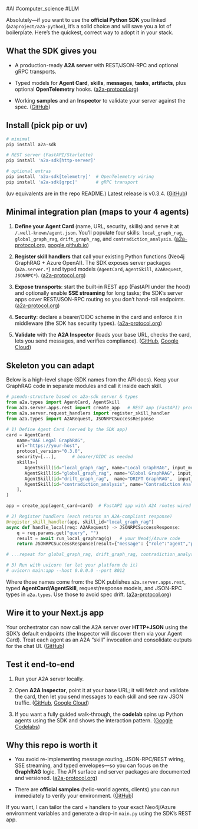 #AI #computer_science #LLM 

Absolutely—if you want to use the **official Python SDK** you linked (`a2aproject/a2a-python`), it’s a solid choice and will save you a lot of boilerplate. Here’s the quickest, correct way to adopt it in your stack.

## What the SDK gives you

- A production-ready **A2A server** with REST/JSON-RPC and optional gRPC transports.
    
- Typed models for **Agent Card**, **skills**, **messages**, **tasks**, **artifacts**, plus optional **OpenTelemetry** hooks. ([a2a-protocol.org](https://a2a-protocol.org/latest/sdk/python/api/ "a2a-sdk documentation"))
    
- Working **samples** and an **Inspector** to validate your server against the spec. ([GitHub](https://github.com/a2aproject/a2a-python "GitHub - a2aproject/a2a-python: Official Python SDK for the Agent2Agent (A2A) Protocol"))
    

## Install (pick pip or uv)

```bash
# minimal
pip install a2a-sdk

# REST server (FastAPI/Starlette)
pip install 'a2a-sdk[http-server]'

# optional extras
pip install 'a2a-sdk[telemetry]'  # OpenTelemetry wiring
pip install 'a2a-sdk[grpc]'       # gRPC transport
```

(uv equivalents are in the repo README.) Latest release is v0.3.4. ([GitHub](https://github.com/a2aproject/a2a-python "GitHub - a2aproject/a2a-python: Official Python SDK for the Agent2Agent (A2A) Protocol"))

## Minimal integration plan (maps to your 4 agents)

1. **Define your Agent Card** (name, URL, security, skills) and serve it at `/.well-known/agent.json`. You’ll populate four skills: `local_graph_rag`, `global_graph_rag`, `drift_graph_rag`, and `contradiction_analysis`. ([a2a-protocol.org](https://a2a-protocol.org/dev/specification/?utm_source=chatgpt.com "Agent2Agent (A2A) Protocol Specification"), [google.github.io](https://google.github.io/A2A/topics/key-concepts/?utm_source=chatgpt.com "Key Concepts - Agent2Agent Protocol (A2A)"))
    
2. **Register skill handlers** that call your existing Python functions (Neo4j GraphRAG + Azure OpenAI). The SDK exposes server packages (`a2a.server.*`) and typed models (`AgentCard`, `AgentSkill`, `A2ARequest`, `JSONRPC*`). ([a2a-protocol.org](https://a2a-protocol.org/latest/sdk/python/api/ "a2a-sdk documentation"))
    
3. **Expose transports**: start the built-in REST app (FastAPI under the hood) and optionally enable **SSE streaming** for long tasks; the SDK’s server apps cover REST/JSON-RPC routing so you don’t hand-roll endpoints. ([a2a-protocol.org](https://a2a-protocol.org/latest/sdk/python/api/ "a2a-sdk documentation"))
    
4. **Security**: declare a bearer/OIDC scheme in the card and enforce it in middleware (the SDK has security types). ([a2a-protocol.org](https://a2a-protocol.org/latest/sdk/python/api/ "a2a-sdk documentation"))
    
5. **Validate** with the **A2A Inspector** (loads your base URL, checks the card, lets you send messages, and verifies compliance). ([GitHub](https://github.com/a2aproject/a2a-inspector?utm_source=chatgpt.com "a2aproject/a2a-inspector: Validation Tools for A2A Agents"), [Google Cloud](https://cloud.google.com/run/docs/verify-deployment-a2a-agents?utm_source=chatgpt.com "Test and monitor A2A agent deployment - Cloud Run"))
    

## Skeleton you can adapt

Below is a high-level shape (SDK names from the API docs). Keep your GraphRAG code in separate modules and call it inside each skill.

```python
# pseudo-structure based on a2a-sdk server & types
from a2a.types import AgentCard, AgentSkill
from a2a.server.apps.rest import create_app   # REST app (FastAPI) provided by SDK
from a2a.server.request_handlers import register_skill_handler
from a2a.types import A2ARequest, JSONRPCSuccessResponse

# 1) Define Agent Card (served by the SDK app)
card = AgentCard(
    name="UAE Legal GraphRAG",
    url="https://your-host",
    protocol_version="0.3.0",
    security=[...],      # bearer/OIDC as needed
    skills=[
       AgentSkill(id="local_graph_rag", name="Local GraphRAG", input_modes=["application/json"], output_modes=["application/json"]),
       AgentSkill(id="global_graph_rag", name="Global GraphRAG", input_modes=["application/json"], output_modes=["application/json"]),
       AgentSkill(id="drift_graph_rag",  name="DRIFT GraphRAG",  input_modes=["application/json"], output_modes=["application/json"]),
       AgentSkill(id="contradiction_analysis", name="Contradiction Analysis", input_modes=["application/json"], output_modes=["application/json"]),
    ],
)

app = create_app(agent_card=card)  # FastAPI app with A2A routes wired

# 2) Register handlers (each returns an A2A-compliant response)
@register_skill_handler(app, skill_id="local_graph_rag")
async def handle_local(req: A2ARequest) -> JSONRPCSuccessResponse:
    q = req.params.get("query", "")
    result = await run_local_graphrag(q)   # your Neo4j/Azure code
    return JSONRPCSuccessResponse(result={"message": {"role":"agent","parts":[{"kind":"text","text":result}]}})

# ...repeat for global_graph_rag, drift_graph_rag, contradiction_analysis

# 3) Run with uvicorn (or let your platform do it)
# uvicorn main:app --host 0.0.0.0 --port 8012
```

Where those names come from: the SDK publishes `a2a.server.apps.rest`, typed **AgentCard/AgentSkill**, request/response models, and JSON-RPC types in `a2a.types`. Use those to avoid spec drift. ([a2a-protocol.org](https://a2a-protocol.org/latest/sdk/python/api/ "a2a-sdk documentation"))

## Wire it to your Next.js app

Your orchestrator can now call the A2A server over **HTTP+JSON** using the SDK’s default endpoints (the Inspector will discover them via your Agent Card). Treat each agent as an A2A “skill” invocation and consolidate outputs for the chat UI. ([GitHub](https://github.com/a2aproject/a2a-inspector?utm_source=chatgpt.com "a2aproject/a2a-inspector: Validation Tools for A2A Agents"))

## Test it end-to-end

1. Run your A2A server locally.
    
2. Open **A2A Inspector**, point it at your base URL; it will fetch and validate the card, then let you send messages to each skill and see raw JSON traffic. ([GitHub](https://github.com/a2aproject/a2a-inspector?utm_source=chatgpt.com "a2aproject/a2a-inspector: Validation Tools for A2A Agents"), [Google Cloud](https://cloud.google.com/run/docs/verify-deployment-a2a-agents?utm_source=chatgpt.com "Test and monitor A2A agent deployment - Cloud Run"))
    
3. If you want a fully guided walk-through, the **codelab** spins up Python agents using the SDK and shows the interaction pattern. ([Google Codelabs](https://codelabs.developers.google.com/intro-a2a-purchasing-concierge?utm_source=chatgpt.com "Getting Started with Agent2Agent (A2A) Protocol - Codelabs"))
    

## Why this repo is worth it

- You avoid re-implementing message routing, JSON-RPC/REST wiring, SSE streaming, and typed envelopes—so you can focus on the **GraphRAG** logic. The API surface and server packages are documented and versioned. ([a2a-protocol.org](https://a2a-protocol.org/latest/sdk/python/api/ "a2a-sdk documentation"))
    
- There are **official samples** (hello-world agents, clients) you can run immediately to verify your environment. ([GitHub](https://github.com/a2aproject/a2a-python "GitHub - a2aproject/a2a-python: Official Python SDK for the Agent2Agent (A2A) Protocol"))
    

If you want, I can tailor the card + handlers to your exact Neo4j/Azure environment variables and generate a drop-in `main.py` using the SDK’s REST app.